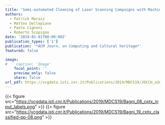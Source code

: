 ```yaml
---
title: 'Semi-automated Cleaning of Laser Scanning Campaigns with Machine Learning'
authors:
  - Patrick Marais
  - Matteo Dellepiane
  - Paolo Cignoni
  - Roberto Scopigno
date: '2019-01-01T00:00:00Z'
publication_types: ['1']
publication: '*ACM Journ. on Computing and Cultural heritage*'
featured: false

image:
#    caption: 'Image'
    focal_point: ''
    preview_only: false
    share: false
url_pdf: https://vcgdata.isti.cnr.it/Publications/2019/MDCS19/JOCCH_a16-marais.pdf
---
```

{{< figure src="https://vcgdata.isti.cnr.it/Publications/2019/MDCS19/Bagni_08_cptx_input_labels.png" >}}
{{< figure src="https://vcgdata.isti.cnr.it/Publications/2019/MDCS19/Bagni_19_cptx_classified-pp-08.png" >}}
